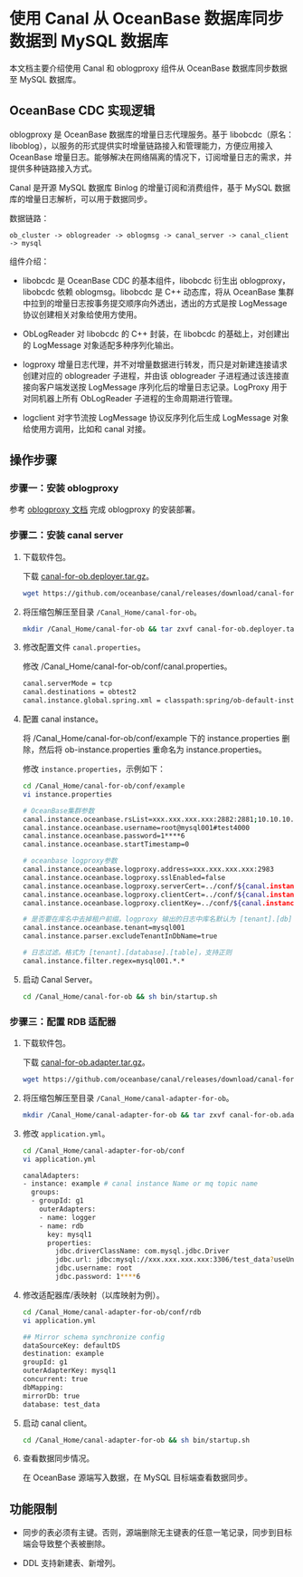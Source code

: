 # 使用 Canal 从 OceanBase 数据库同步数据到 MySQL 数据库

本文档主要介绍使用 Canal 和 oblogproxy 组件从 OceanBase 数据库同步数据至 MySQL 数据库。

## OceanBase CDC 实现逻辑

oblogproxy 是 OceanBase 数据库的增量日志代理服务。基于 libobcdc（原名：liboblog），以服务的形式提供实时增量链路接入和管理能力，方便应用接入 OceanBase 增量日志。能够解决在网络隔离的情况下，订阅增量日志的需求，并提供多种链路接入方式。

Canal 是开源 MySQL 数据库 Binlog 的增量订阅和消费组件，基于 MySQL 数据库的增量日志解析，可以用于数据同步。

数据链路：

```shell
ob_cluster -> oblogreader -> oblogmsg -> canal_server -> canal_client -> mysql
```

组件介绍：

* libobcdc 是 OceanBase CDC 的基本组件，libobcdc 衍生出 oblogproxy，libobcdc 依赖 oblogmsg。libobcdc 是 C++ 动态库，将从 OceanBase 集群中拉到的增量日志按事务提交顺序向外透出，透出的方式是按 LogMessage 协议创建相关对象给使用方使用。

* ObLogReader 对 libobcdc 的 C++ 封装，在 libobcdc 的基础上，对创建出的 LogMessage 对象适配多种序列化输出。

* logproxy 增量日志代理，并不对增量数据进行转发，而只是对新建连接请求创建对应的 oblogreader 子进程，并由该 oblogreader 子进程通过该连接直接向客户端发送按 LogMessage 序列化后的增量日志记录。LogProxy 用于对同机器上所有 ObLogReader 子进程的生命周期进行管理。

* logclient 对字节流按 LogMessage 协议反序列化后生成 LogMessage 对象给使用方调用，比如和 canal 对接。

## 操作步骤

### 步骤一：安装 oblogproxy

参考 [oblogproxy 文档](https://www.oceanbase.com/docs/enterprise-oms-doc-cn-0000000001042126) 完成 oblogproxy 的安装部署。

### 步骤二：安装 canal server

1. 下载软件包。

    下载 [canal-for-ob.deployer.tar.gz](https://github.com/oceanbase/canal/releases/download/canal-for-ob-1.1.6-alpha/canal-for-ob.deployer.tar.gz)。

    ```bash
    wget https://github.com/oceanbase/canal/releases/download/canal-for-ob-1.1.6-alpha/canal-for-ob.deployer.tar.gz
    ```

2. 将压缩包解压至目录 `/Canal_Home/canal-for-ob`。

    ```bash
    mkdir /Canal_Home/canal-for-ob && tar zxvf canal-for-ob.deployer.tar.gz  -C /Canal_Home/canal-for-ob
    ```

3. 修改配置文件 `canal.properties`。

    修改 /Canal_Home/canal-for-ob/conf/canal.properties。

    ```bash
    canal.serverMode = tcp
    canal.destinations = obtest2
    canal.instance.global.spring.xml = classpath:spring/ob-default-instance.xml
    ```

4. 配置 canal instance。

    将 /Canal_Home/canal-for-ob/conf/example 下的 instance.properties 删除，然后将 ob-instance.properties 重命名为 instance.properties。

    修改 `instance.properties`，示例如下：

    ```bash
    cd /Canal_Home/canal-for-ob/conf/example
    vi instance.properties

    # OceanBase集群参数
    canal.instance.oceanbase.rsList=xxx.xxx.xxx.xxx:2882:2881;10.10.10.2:2882:2881;10.10.10.3:2882:2881
    canal.instance.oceanbase.username=root@mysql001#test4000
    canal.instance.oceanbase.password=1****6
    canal.instance.oceanbase.startTimestamp=0

    # oceanbase logproxy参数
    canal.instance.oceanbase.logproxy.address=xxx.xxx.xxx.xxx:2983
    canal.instance.oceanbase.logproxy.sslEnabled=false
    canal.instance.oceanbase.logproxy.serverCert=../conf/${canal.instance.destination:}/ca.crt
    canal.instance.oceanbase.logproxy.clientCert=../conf/${canal.instance.destination:}/client.crt
    canal.instance.oceanbase.logproxy.clientKey=../conf/${canal.instance.destination:}/client.key

    # 是否要在库名中去掉租户前缀。logproxy 输出的日志中库名默认为 [tenant].[db]
    canal.instance.oceanbase.tenant=mysql001
    canal.instance.parser.excludeTenantInDbName=true

    # 日志过滤。格式为 [tenant].[database].[table]，支持正则
    canal.instance.filter.regex=mysql001.*.*
    ```

5. 启动 Canal Server。

    ```bash
    cd /Canal_Home/canal-for-ob && sh bin/startup.sh
    ```

### 步骤三：配置 RDB 适配器

1. 下载软件包。

    下载 [canal-for-ob.adapter.tar.gz](https://github.com/oceanbase/canal/releases/download/canal-for-ob-1.1.6-alpha/canal-for-ob.adapter.tar.gz)。

    ```bash
    wget https://github.com/oceanbase/canal/releases/download/canal-for-ob-1.1.6-alpha/canal-for-ob.adapter.tar.gz
    ```

2. 将压缩包解压至目录 `/Canal_Home/canal-adapter-for-ob`。

    ```bash
    mkdir /Canal_Home/canal-adapter-for-ob && tar zxvf canal-for-ob.adapter.tar.gz -C /Canal_Home/canal-adapter-for-ob
    ```

3. 修改 `application.yml`。

    ```bash
    cd /Canal_Home/canal-adapter-for-ob/conf
    vi application.yml

    canalAdapters:
    - instance: example # canal instance Name or mq topic name
      groups:
      - groupId: g1
        outerAdapters:
        - name: logger
        - name: rdb
          key: mysql1
          properties:
            jdbc.driverClassName: com.mysql.jdbc.Driver
            jdbc.url: jdbc:mysql://xxx.xxx.xxx.xxx:3306/test_data?useUnicode=false
            jdbc.username: root
            jdbc.password: 1****6
    ```

4. 修改适配器库/表映射（以库映射为例）。

    ```bash
    cd /Canal_Home/canal-adapter-for-ob/conf/rdb
    vi application.yml

    ## Mirror schema synchronize config
    dataSourceKey: defaultDS
    destination: example
    groupId: g1
    outerAdapterKey: mysql1
    concurrent: true
    dbMapping:
    mirrorDb: true
    database: test_data
    ```

5. 启动 canal client。

    ```bash
    cd /Canal_Home/canal-adapter-for-ob && sh bin/startup.sh
    ```

6. 查看数据同步情况。

    在 OceanBase 源端写入数据，在 MySQL 目标端查看数据同步。

## 功能限制

* 同步的表必须有主键。否则，源端删除无主键表的任意一笔记录，同步到目标端会导致整个表被删除。

* DDL 支持新建表、新增列。
